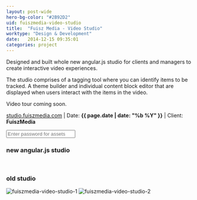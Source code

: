 ```yaml
---
layout: post-wide
hero-bg-color: "#2B92D2"
uid: fuiszmedia-video-studio
title:  "Fuisz Media - Video Studio"
worktype: "Design & Development"
date:   2014-12-15 09:35:01
categories: project
---
```


<p>
  Designed and built whole new angular.js studio for clients and managers to create interactive video experiences.
</p>
<p> The studio comprises of a tagging tool where you can identify items to be tracked.  A theme builder and individual content block editor that are displayed when users interact with the items in the video.
</p>
<p>
  Video tour coming soon.
</p>

<p class="meta"><a href="http://studio.fuiszmedia.com">studio.fuiszmedia.com</a> | Date: <strong>{{ page.date | date: "%b %Y" }}</strong> | Client: <strong>FuiszMedia</strong></p>

<div class="showcase__password__screen">
  <input type="password" id="showcase__password" value="" placeholder="Enter password for assets"/>
</div>

<div class="showcase passworded">
  <h3>new angular.js studio</h3>
  <img src="/img/fuiszmedia-video-studio/angularjs-studio0.jpg" alt="">
  <img src="/img/fuiszmedia-video-studio/angularjs-studio1.jpg" alt="">
  <img src="/img/fuiszmedia-video-studio/angularjs-studio2.jpg" alt="">
  <img src="/img/fuiszmedia-video-studio/angularjs-studio3.jpg" alt="">
  <img src="/img/fuiszmedia-video-studio/angularjs-studio4.jpg" alt="">
  <img src="/img/fuiszmedia-video-studio/angularjs-studio5.jpg" alt="">
  <img src="/img/fuiszmedia-video-studio/angularjs-studio6.jpg" alt="">
  <img src="/img/fuiszmedia-video-studio/angularjs-studio7.jpg" alt="">

  <h3>old studio</h3>
  <img src="/img/fuiszmedia-video-studio/fuisz2.png" alt="fuiszmedia-video-studio-1">
  <img src="/img/fuiszmedia-video-studio/fuisz3.png" alt="fuiszmedia-video-studio-2">
</div>



